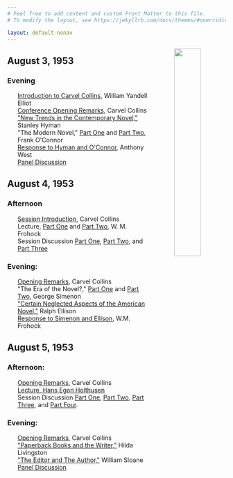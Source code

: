 ```yaml
---
# Feel free to add content and custom Front Matter to this file.
# To modify the layout, see https://jekyllrb.com/docs/themes/#overriding-theme-defaults

layout: default-nonav
---
```

<p align="center"><img align="right" width="35%" height="35%" src="fullsizeoutput_1950e.jpeg"/></p>

## August 3, 1953
### Evening
<ul style="list-style-type:none;">
<li style="list-style-type:none;"><a href="https://tanyaclement.github.io/harvard1953/august-3-evening-part-one">Introduction to Carvel Collins</a>, William Yandell Elliot</li> 
<li style="list-style-type:none;"><a href="https://tanyaclement.github.io/harvard1953/august-3-evening-part-one">Conference Opening Remarks</a>, Carvel Collins</li>
<li style="list-style-type:none;"><a href="https://tanyaclement.github.io/harvard1953/august-3-evening-part-one">"New Trends in the Contemporary Novel,"</a> Stanley Hyman</li> 
<li style="list-style-type:none;">"The Modern Novel," <a href="https://tanyaclement.github.io/harvard1953/august-3-evening-part-one">Part One</a> and <a href="https://tanyaclement.github.io/harvard1953/august-3-evening-part-two">Part Two</a>, Frank O'Connor 
 </li>
 <li style="list-style-type:none;"><a href="https://tanyaclement.github.io/harvard1953/august-3-evening-part-two">Response to Hyman and O'Connor</a>, Anthony West</li>
<li style="list-style-type:none;"><a href="https://tanyaclement.github.io/harvard1953/august-3-evening-part-two">Panel Discussion</a></li>
</ul>

## August 4, 1953
### Afternoon
<ul style="list-style-type: none;"><li style="list-style-type: none;"><a href="https://tanyaclement.github.io/harvard1953/august-4-afternoon-part-one">Session Introduction</a>, Carvel Collins</li>
<li style="list-style-type: none;">Lecture, <a href="https://tanyaclement.github.io/harvard1953/august-4-afternoon-part-one">Part One</a> and <a href="https://tanyaclement.github.io/harvard1953/august-4-afternoon-part-two">Part Two</a>, W. M. Frohock</li>
<li style="list-style-type: none;">Session Discussion <a href="https://tanyaclement.github.io/harvard1953/august-4-afternoon-part-two">Part One</a>, <a href="https://tanyaclement.github.io/harvard1953/august-4-afternoon-part-three">Part Two</a>, and <a href="https://tanyaclement.github.io/harvard1953/august-4-afternoon-part-four">Part Three</a></li></ul>

### Evening:
<ul style="list-style-type: none;">
<li><a href="https://tanyaclement.github.io/harvard1953/august-4-evening-part-one">Opening Remarks</a>,	Carvel Collins</li>
<li>"The Era of the Novel?," <a href="https://tanyaclement.github.io/harvard1953/august-4-evening-part-one">Part One</a> and <a href="https://tanyaclement.github.io/harvard1953/august-4-evening-part-two">Part Two</a>, George Simenon</li>
<li><a href="https://tanyaclement.github.io/harvard1953/august-4-evening-part-two">"Certain Neglected Aspects of the American Novel,"</a> Ralph Ellison</li> 
<li><a href="https://tanyaclement.github.io/harvard1953/august-4-evening-part-three">Response to Simenon and Ellison</a>, W.M. Frohock</li></ul>
 
## August 5, 1953
### Afternoon: 
<ul style="list-style-type: none;">
<li><a href="https://tanyaclement.github.io/harvard1953/august-5-afternoon-part-one">Opening Remarks</a>, Carvel Collins</li>
<li><a href="https://tanyaclement.github.io/harvard1953/august-5-afternoon-part-one">Lecture, Hans Egon Holthusen</a></li>
<li>Session Discussion <a href="https://tanyaclement.github.io/harvard1953/august-5-afternoon-part-one">Part One</a>, <a href="https://tanyaclement.github.io/harvard1953/august-5-afternoon-part-two">Part Two</a>, <a href="https://tanyaclement.github.io/harvard1953/august-5-afternoon-part-three">Part Three</a>, and <a href="https://tanyaclement.github.io/harvard1953/august-5-afternoon-part-four">Part Four</a>. </li></ul>

### Evening: 
<ul style="list-style-type: none;">
<li><a href="https://tanyaclement.github.io/harvard1953/august-5-evening-part-one">Opening Remarks</a>, Carvel Collins	</li>
<li><a href="https://tanyaclement.github.io/harvard1953/august-5-evening-part-one">"Paperback Books and the Writer,"</a> Hilda Livingston</li>
<li><a href="https://tanyaclement.github.io/harvard1953/august-5-evening-part-one">"The Editor and The Author,"</a> William Sloane</li>
<li><a href="https://tanyaclement.github.io/harvard1953/august-5-evening-part-two">Panel Discussion</a></li> </ul>
